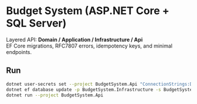 # Budget System (ASP.NET Core + SQL Server)

Layered API: **Domain / Application / Infrastructure / Api**  
EF Core migrations, RFC7807 errors, idempotency keys, and minimal endpoints.

## Run
```bash
dotnet user-secrets set --project BudgetSystem.Api "ConnectionStrings:DefaultConnection" "Server=localhost\\SQLEXPRESS01;Database=BudgetTracker;User Id=...;Password=...;TrustServerCertificate=True;"
dotnet ef database update -p BudgetSystem.Infrastructure -s BudgetSystem.Api
dotnet run --project BudgetSystem.Api
